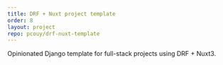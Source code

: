 ```yaml
---
title: DRF + Nuxt project template
order: 8
layout: project
repo: pcouy/drf-nuxt-template
---
```


Opinionated Django template for full-stack projects using DRF + Nuxt3.
